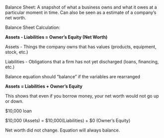 
Balance Sheet: A snapshot of what a business owns and what it owes at a particular moment in time. Can also be seen as a estimate of a company’s net worth.

Balance Sheet Calculation: 

**Assets - Liabilities = Owner’s Equity (Net Worth)**

Assets - Things the company owns that has values (products, equipment, stock, etc.)

Liabilities - Obligations that a firm has not yet discharged (loans, financing, etc.)

Balance equation should “balance” if the variables are rearranged

**Assets = Liabilities + Owner’s Equity**

This shows that even if you borrow money, your net worth would not go up or down.

$10,000 loan

$10,000 (Assets) = $10,000(Liabilities) + $0 (Owner’s Equity)

Net worth did not change. Equation will always balance.
